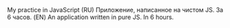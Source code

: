 My practice in JavaScript
(RU) Приложение, написанное на чистом JS. За 6 часов.
(EN) An application written in pure JS. In 6 hours.
